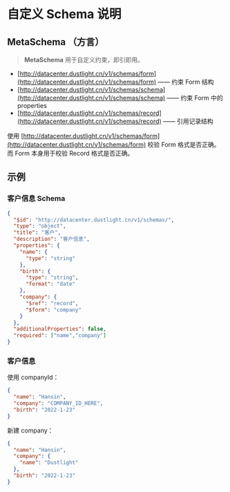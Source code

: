 # 自定义 Schema 说明

## MetaSchema （方言）
> **MetaSchema** 用于自定义约束，即引即用。
* [http://datacenter.dustlight.cn/v1/schemas/form](http://datacenter.dustlight.cn/v1/schemas/form) —— 约束 Form 结构
* [http://datacenter.dustlight.cn/v1/schemas/schema](http://datacenter.dustlight.cn/v1/schemas/schema) —— 约束 Form 中的 properties
* [http://datacenter.dustlight.cn/v1/schemas/record](http://datacenter.dustlight.cn/v1/schemas/record) —— 引用记录结构

使用
[http://datacenter.dustlight.cn/v1/schemas/form](http://datacenter.dustlight.cn/v1/schemas/form)
校验 Form 格式是否正确。
而 Form 本身用于校验 Record 格式是否正确。

## 示例
### 客户信息 Schema
```json
{
  "$id": "http://datacenter.dustlight.cn/v1/schemas/",
  "type": "object",
  "title": "客户",
  "description": "客户信息",
  "properties": {
    "name": {
      "type": "string"
    },
    "birth": {
      "type": "string",
      "format": "date"
    },
    "company": {
      "$ref": "record",
      "$form": "company"
    }
  },
  "additionalProperties": false,
  "required": ["name","company"]
}
```

### 客户信息

使用 companyId：
```json
{
  "name": "Hansin",
  "company": "COMPANY_ID_HERE",
  "birth": "2022-1-23"
}
```

新建 company：
```json
{
  "name": "Hansin",
  "company": {
    "name": "Dustlight"
  },
  "birth": "2022-1-23"
}
```